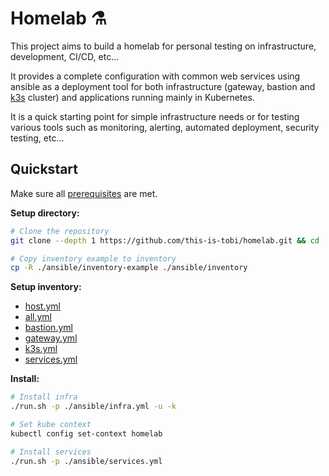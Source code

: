 # Homelab :alembic:

This project aims to build a homelab for personal testing on infrastructure, development, CI/CD, etc...

It provides a complete configuration with common web services using ansible as a deployment tool for both infrastructure  (gateway, bastion and [k3s](https://k3s.io) cluster) and applications running mainly in Kubernetes.

It is a quick starting point for simple infrastructure needs or for testing various tools such as monitoring, alerting, automated deployment, security testing, etc...

## Quickstart

Make sure all [prerequisites](./installation.md#prerequisites) are met.

__Setup directory:__
```sh
# Clone the repository
git clone --depth 1 https://github.com/this-is-tobi/homelab.git && cd ./homelab && rm -rf ./.git

# Copy inventory example to inventory
cp -R ./ansible/inventory-example ./ansible/inventory
```

__Setup inventory:__
- [host.yml](../ansible/inventory-exemple/hosts.yml)
- [all.yml](../ansible/inventory-exemple/group_vars/all.yml)
- [bastion.yml](../ansible/inventory-exemple/group_vars/bastion.yml)
- [gateway.yml](../ansible/inventory-exemple/group_vars/gateway.yml)
- [k3s.yml](../ansible/inventory-exemple/group_vars/k3s.yml)
- [services.yml](../ansible/inventory-exemple/group_vars/services.yml)


__Install:__

```sh
# Install infra
./run.sh -p ./ansible/infra.yml -u -k

# Set kube context
kubectl config set-context homelab

# Install services
./run.sh -p ./ansible/services.yml
```
